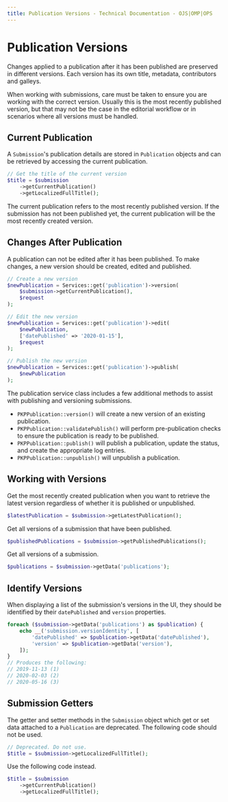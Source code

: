 ```yaml
---
title: Publication Versions - Technical Documentation - OJS|OMP|OPS
---
```


# Publication Versions

Changes applied to a publication after it has been published are preserved in different versions. Each version has its own title, metadata, contributors and galleys.

When working with submissions, care must be taken to ensure you are working with the correct version. Usually this is the most recently published version, but that may not be the case in the editorial workflow or in scenarios where all versions must be handled.

## Current Publication

A `Submission`'s publication details are stored in `Publication` objects and can be retrieved by accessing the current publication.

```php
// Get the title of the current version
$title = $submission
	->getCurrentPublication()
	->getLocalizedFullTitle();
```

The current publication refers to the most recently published version. If the submission has not been published yet, the current publication will be the most recently created version.

## Changes After Publication

A publication can not be edited after it has been published. To make changes, a new version should be created, edited and published.

```php
// Create a new version
$newPublication = Services::get('publication')->version(
	$submission->getCurrentPublication(),
	$request
);

// Edit the new version
$newPublication = Services::get('publication')->edit(
	$newPublication,
	['datePublished' => '2020-01-15'],
	$request
);

// Publish the new version
$newPublication = Services::get('publication')->publish(
	$newPublication
);
```

The publication service class includes a few additional methods to assist with publishing and versioning submissions.

- `PKPPublication::version()` will create a new version of an existing publication.
- `PKPPublication::validatePublish()` will perform pre-publication checks to ensure the publication is ready to be published.
- `PKPPublication::publish()` will publish a publication, update the status, and create the appropriate log entries.
- `PKPPublication::unpublish()` will unpublish a publication.

## Working with Versions

Get the most recently created publication when you want to retrieve the latest version regardless of whether it is published or unpublished.

```php
$latestPublication = $submission->getLatestPublication();
```

Get all versions of a submission that have been published.

```php
$publishedPublications = $submission->getPublishedPublications();
```

Get all versions of a submission.

```php
$publications = $submission->getData('publications');
```

## Identify Versions

When displaying a list of the submission's versions in the UI, they should be identified by their `datePublished` and `version` properties.

```php
foreach ($submission->getData('publications') as $publication) {
	echo __('submission.versionIdentity', [
		'datePublished' => $publication->getData('datePublished'),
		'version' => $publication->getData('version'),
	]);
}
// Produces the following:
// 2019-11-13 (1)
// 2020-02-03 (2)
// 2020-05-16 (3)
```

## Submission Getters

The getter and setter methods in the `Submission` object which get or set data attached to a `Publication` are deprecated. The following code should not be used.

```php
// Deprecated. Do not use.
$title = $submission->getLocalizedFullTitle();
```

Use the following code instead.

```php
$title = $submission
	->getCurrentPublication()
	->getLocalizedFullTitle();
```